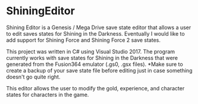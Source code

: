 # ShiningEditor
Shining Editor is a Genesis / Mega Drive save state editor that allows a user to edit saves states for Shining in the Darkness. Eventually I would like to add support for Shining Force and Shining Force 2 save states.

This project was written in C# using Visual Studio 2017. The program currently works with save states for Shining in the Darkness that were generated from the Fusion364 emulator (.gs0, .gsx files). *Make sure to create a backup of your save state file before editing just in case something doesn't go quite right.

This editor allows the user to modify the gold, experience, and character states for characters in the game.
